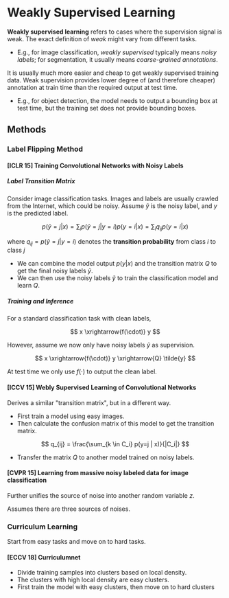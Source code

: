 # Weakly Supervised Learning

**Weakly supervised learning** refers to cases where the supervision signal is weak. The exact definition of *weak* might vary from different tasks.

- E.g., for image classification, *weakly supervised* typically means *noisy labels*; for segmentation, it usually means *coarse-grained annotations*.

It is usually much more easier and cheap to get weakly supervised training data. Weak supervision provides lower degree of (and therefore cheaper) annotation at train time than the required output at test time.

- E.g., for object detection, the model needs to output a bounding box at test time, but the training set does not provide bounding boxes.

## Methods

### Label Flipping Method

#### [ICLR 15] Training Convolutional Networks with Noisy Labels

##### Label Transition Matrix

Consider image classification tasks. Images and labels are usually crawled from the Internet, which could be noisy. Assume $\tilde{y}$ is the noisy label, and $y$ is the predicted label.

$$ p(\tilde{y} = j | x) = \sum_i p(\tilde{y} = j | y=i) p(y=i | x) = \sum_i q_{ij}p(y=i | x) $$

where $q_{ij} = p(\tilde{y} = j | y=i)$ denotes the **transition probability** from class $i$ to class $j$

- We can combine the model output $p(y|x)$ and the transition matrix $Q$ to get the final noisy labels $\tilde{y}$.
- We can then use the noisy labels $\tilde{y}$ to train the classification model and learn $Q$.

##### Training and Inference

For a standard classification task with clean labels,

$$ x \xrightarrow{f(\cdot)} y $$

However, assume we now only have noisy labels $\tilde{y}$ as supervision.

$$ x \xrightarrow{f(\cdot)} y \xrightarrow{Q} \tilde{y} $$

At test time we only use $f(\cdot)$ to output the clean label.

#### [ICCV 15] Webly Supervised Learning of Convolutional Networks

Derives a similar "transition matrix", but in a different way.

- First train a model using easy images.
- Then calculate the confusion matrix of this model to get the transition matrix.

$$ q_{ij} = \frac{\sum_{k \in C_i} p(y=j | x)}{|C_i|} $$

- Transfer the matrix $Q$ to another model trained on noisy labels.

#### [CVPR 15] Learning from massive noisy labeled data for image classification

Further unifies the source of noise into another random variable $z$.

Assumes there are three sources of noises.

### Curriculum Learning

Start from easy tasks and move on to hard tasks.

#### [ECCV 18] Curriculumnet

- Divide training samples into clusters based on local density.
- The clusters with high local density are easy clusters.
- First train the model with easy clusters, then move on to hard clusters
